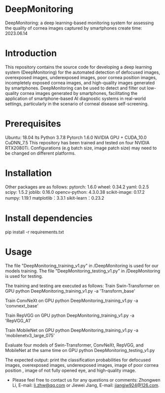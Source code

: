 # DeepMonitoring
DeepMonitoring: a deep learning-based monitoring system for assessing the quality of cornea images captured by smartphones
create time: 2023.06.14

# Introduction
This repository contains the source code for developing a deep learning system (DeepMonitoring) for the automated detection of defocused images, overexposed images, underexposed images, poor cornea position images, incompletely exposed cornea images, and high-quality images generated by smartphones. 
DeepMonitoring can be used to detect and filter out low-quality cornea images generated by smartphones, facilitating the application of smartphone-based AI diagnostic systems in real-world settings, particularly in the scenario of corneal disease self-screening.

# Prerequisites
  Ubuntu: 18.04 lts
  Python 3.7.8
  Pytorch 1.6.0
  NVIDIA GPU + CUDA_10.0 CuDNN_7.5
  This repository has been trained and tested on four NVIDIA RTX2080Ti. Configurations (e.g batch size, image patch size) may need to be changed on different platforms.

# Installation
Other packages are as follows:
 pytorch: 1.6.0
 wheel: 0.34.2
yaml: 0.2.5
scipy: 1.5.2
joblib: 0.16.0
opencv-python: 4.3.0.38
scikit-image: 0.17.2
numpy: 1.19.1
matplotlib：3.3.1
sikit-learn：0.23.2

# Install dependencies
pip install -r requirements.txt

# Usage
The file "DeepMonitoring_training_v1.py" in /DeepMonitoring is used for our models training.
The file "DeepMonitoring_testing_v1.py" in /DeepMonitoring is used for testing.

The training and testing are executed as follows:
Train Swin-Transformer on GPU
python DeepMonitoring_training_v1.py -a 'Transform_base'

Train ConvNeXt on GPU
python DeepMonitoring_training_v1.py -a 'convnext_base'

Train RepVGG on GPU
python DeepMonitoring_training_v1.py -a 'RepVGG_A1'

Train MobileNet on GPU
python DeepMonitoring_training_v1.py -a 'mobilenetv3_large_075'

Evaluate four models of Swin-Transformer, ConvNeXt, RepVGG, and MobileNet at the same time on GPU
python DeepMonitoring_testing_v1.py


The expected output: print the classification probabilities for defocused images, overexposed images, underexposed images, image of poor cornea position , image of not fully opened eye, and high-quality image.


* Please feel free to contact us for any questions or comments: Zhongwen Li, E-mail: li.zhw@qq.com or Jiewei Jiang, E-mail: jiangjw924@126.com.
